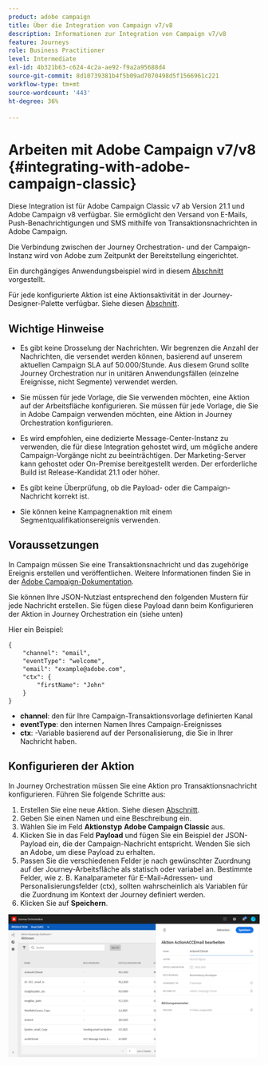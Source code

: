 ```yaml
---
product: adobe campaign
title: Über die Integration von Campaign v7/v8
description: Informationen zur Integration von Campaign v7/v8
feature: Journeys
role: Business Practitioner
level: Intermediate
exl-id: 4b321b63-c624-4c2a-ae92-f9a2a95688d4
source-git-commit: 8d10739381b4f5b09ad7070498d5f1566961c221
workflow-type: tm+mt
source-wordcount: '443'
ht-degree: 36%

---
```


# Arbeiten mit Adobe Campaign v7/v8 {#integrating-with-adobe-campaign-classic}

Diese Integration ist für Adobe Campaign Classic v7 ab Version 21.1 und Adobe Campaign v8 verfügbar. Sie ermöglicht den Versand von E-Mails, Push-Benachrichtigungen und SMS mithilfe von Transaktionsnachrichten in Adobe Campaign.

Die Verbindung zwischen der Journey Orchestration- und der Campaign-Instanz wird von Adobe zum Zeitpunkt der Bereitstellung eingerichtet.

Ein durchgängiges Anwendungsbeispiel wird in diesem [Abschnitt](../usecase/campaign-classic-use-case.md) vorgestellt.

Für jede konfigurierte Aktion ist eine Aktionsaktivität in der Journey-Designer-Palette verfügbar. Siehe diesen [Abschnitt](../building-journeys/using-adobe-campaign-classic.md).

## Wichtige Hinweise     

* Es gibt keine Drosselung der Nachrichten. Wir begrenzen die Anzahl der Nachrichten, die versendet werden können, basierend auf unserem aktuellen Campaign SLA auf 50.000/Stunde. Aus diesem Grund sollte Journey Orchestration nur in unitären Anwendungsfällen (einzelne Ereignisse, nicht Segmente) verwendet werden.

* Sie müssen für jede Vorlage, die Sie verwenden möchten, eine Aktion auf der Arbeitsfläche konfigurieren. Sie müssen für jede Vorlage, die Sie in Adobe Campaign verwenden möchten, eine Aktion in Journey Orchestration konfigurieren.

* Es wird empfohlen, eine dedizierte Message-Center-Instanz zu verwenden, die für diese Integration gehostet wird, um mögliche andere Campaign-Vorgänge nicht zu beeinträchtigen. Der Marketing-Server kann gehostet oder On-Premise bereitgestellt werden. Der erforderliche Build ist Release-Kandidat 21.1 oder höher.

* Es gibt keine Überprüfung, ob die Payload- oder die Campaign-Nachricht korrekt ist.

* Sie können keine Kampagnenaktion mit einem Segmentqualifikationsereignis verwenden.

## Voraussetzungen

In Campaign müssen Sie eine Transaktionsnachricht und das zugehörige Ereignis erstellen und veröffentlichen. Weitere Informationen finden Sie in der [Adobe Campaign-Dokumentation](https://experienceleague.adobe.com/docs/campaign-classic/using/transactional-messaging/introduction/about-transactional-messaging.html?lang=de#transactional-messaging).

Sie können Ihre JSON-Nutzlast entsprechend den folgenden Mustern für jede Nachricht erstellen. Sie fügen diese Payload dann beim Konfigurieren der Aktion in Journey Orchestration ein (siehe unten)

Hier ein Beispiel:

```
{
    "channel": "email",
    "eventType": "welcome",
    "email": "example@adobe.com",
    "ctx": {
        "firstName": "John"
    }
}
```

* **channel**: den für Ihre Campaign-Transaktionsvorlage definierten Kanal
* **eventType**: den internen Namen Ihres Campaign-Ereignisses
* **ctx**: -Variable basierend auf der Personalisierung, die Sie in Ihrer Nachricht haben.

## Konfigurieren der Aktion

In Journey Orchestration müssen Sie eine Aktion pro Transaktionsnachricht konfigurieren. Führen Sie folgende Schritte aus:

1. Erstellen Sie eine neue Aktion. Siehe diesen [Abschnitt](../action/action.md).
1. Geben Sie einen Namen und eine Beschreibung ein.
1. Wählen Sie im Feld **Aktionstyp** **Adobe Campaign Classic** aus.
1. Klicken Sie in das Feld **Payload** und fügen Sie ein Beispiel der JSON-Payload ein, die der Campaign-Nachricht entspricht. Wenden Sie sich an Adobe, um diese Payload zu erhalten.
1. Passen Sie die verschiedenen Felder je nach gewünschter Zuordnung auf der Journey-Arbeitsfläche als statisch oder variabel an. Bestimmte Felder, wie z. B. Kanalparameter für E-Mail-Adressen- und Personalisierungsfelder (ctx), sollten wahrscheinlich als Variablen für die Zuordnung im Kontext der Journey definiert werden.
1. Klicken Sie auf **Speichern**.

![](../assets/accintegration1.png)


